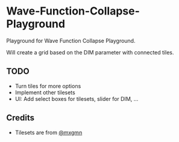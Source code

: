 # Wave-Function-Collapse-Playground

Playground for Wave Function Collapse Playground.

Will create a grid based on the DIM parameter with connected tiles.

## TODO

- Turn tiles for more options
- Implement other tilesets
- UI: Add select boxes for tilesets, slider for DIM, ...

## Credits

- Tilesets are from [@mxgmn](https://github.com/mxgmn/WaveFunctionCollapse) 